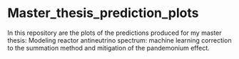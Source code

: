 # Master_thesis_prediction_plots
In this repository are the plots of the predictions produced for my master thesis: Modeling reactor antineutrino spectrum: machine learning correction to the summation method and mitigation of the pandemonium effect.
